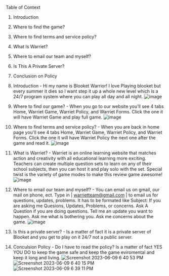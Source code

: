 Table of Context
1) Introduction
2) Where to find the game?
3) Where to find terms and service policy?
4) What Is Warriet?
5) Where to email our team and myself?
6) Is This A Private Server?
7) Conclusion on Policy


1) Introduction - Hi my name is Blooket Warrior! I love Playing blooket but every summer it dies so I want step it up a whole new level which is a 24/7 program system where you can play all day and all night. 
![image](https://github.com/BlooketWarrior/Warriet/assets/124001000/a7c74282-a9f7-4d87-b501-6b946a8d9bb0)

2) Where to find our game? -  When you go to our website you'll see 4 tabs Home, Warriet Game, Warriet Policy, and Warriet Forms. Click the one it will have Warriet Game and play full game.
![image](https://github.com/BlooketWarrior/Warriet/assets/124001000/8e2151e0-5738-44fc-9ae0-6d85f0d93068)

3) Where to find terms and service policy? - When you are back in home page you'll see 4 tabs Home, Warriet Game, Warriet Policy, and Warriet Forms. Click the one it will have Warriet Policy the next one after the game and read it.
![image](https://github.com/BlooketWarrior/Warriet/assets/124001000/51d40c2b-2dc2-4b7f-8761-9e094d736594)

4) What is Warriet? - Warriet is an online learning website that matches action and creativity with all educational learning more exciting. Teachers can create multiple question sets to learn on any of their school subjects, then you can host it and play solo with the set. Special twist is the variety of game modes to make this review game awesome! 
![image](https://github.com/BlooketWarrior/Warriet/assets/124001000/17f7e2fe-27c7-4325-9027-bc8a8d84ea82)

5) Where to email our team and myself? - You can email us on gmail, our mail on phone, ect. Type in | warrietteam@gmail.com | to email us for questions, updates, problems. It has to be formated like Subject: If you are asking me Quesions, Updates, Problems, or concerns. Ask A Question if you are doing questions. Tell me an update you want to happen. Ask me what is bothering you. Ask me concerns about the game.
![image](https://github.com/BlooketWarrior/Warriet/assets/124001000/789048eb-f92e-44a9-a278-3e4da8a76e56)


6) Is this a private server? - Is a matter of fact it is a private server of Blooket and you get to play on it 24/7 not a public server.

7) Conculsion Policy - Do I have to read the policy? Is a matter of fact YES YOU DO to keep the game safe and keep the game eviromental and keep it long and living.
![Screenshot 2023-06-09 6 40 53 PM](https://github.com/BlooketWarrior/Warriet/assets/124001000/0d2e8920-b78e-44a4-80eb-10cd1e312d27)
![Screenshot 2023-06-09 6 40 15 PM](https://github.com/BlooketWarrior/Warriet/assets/124001000/7a9f2b3a-dc0e-419b-b599-f0c180ea6c26)
![Screenshot 2023-06-09 6 39 11 PM](https://github.com/BlooketWarrior/Warriet/assets/124001000/918ecc51-43cf-4527-9b66-87592050a35b)
